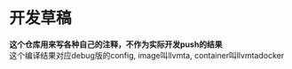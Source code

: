 # 开发草稿

**这个仓库用来写各种自己的注释，不作为实际开发push的结果**  
这个编译结果对应debug版的config, image叫llvmta, container叫llvmtadocker  
